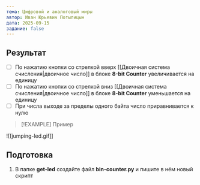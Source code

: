 ```yaml
---
тема: Цифровой и аналоговый миры
автор: Иван Юрьевич Потылицын
дата: 2025-09-15
задание: false
---
```

## Результат

- [ ] По нажатию кнопки со стрелкой вверх [[Двоичная система счисления|двоичное число]] в блоке **8-bit Counter** увеличивается на единицу
- [ ] По нажатию кнопки со стрелкой вниз [[Двоичная система счисления|двоичное число]] в блоке **8-bit Counter** уменьшается на единицу
- [ ] При числа выходе за пределы одного байта число приравнивается к нулю

> [!EXAMPLE] Пример
> 
![[jumping-led.gif]]

## Подготовка

1. В папке **get-led** создайте файл **bin-counter.py** и пишите в нём новый скрипт